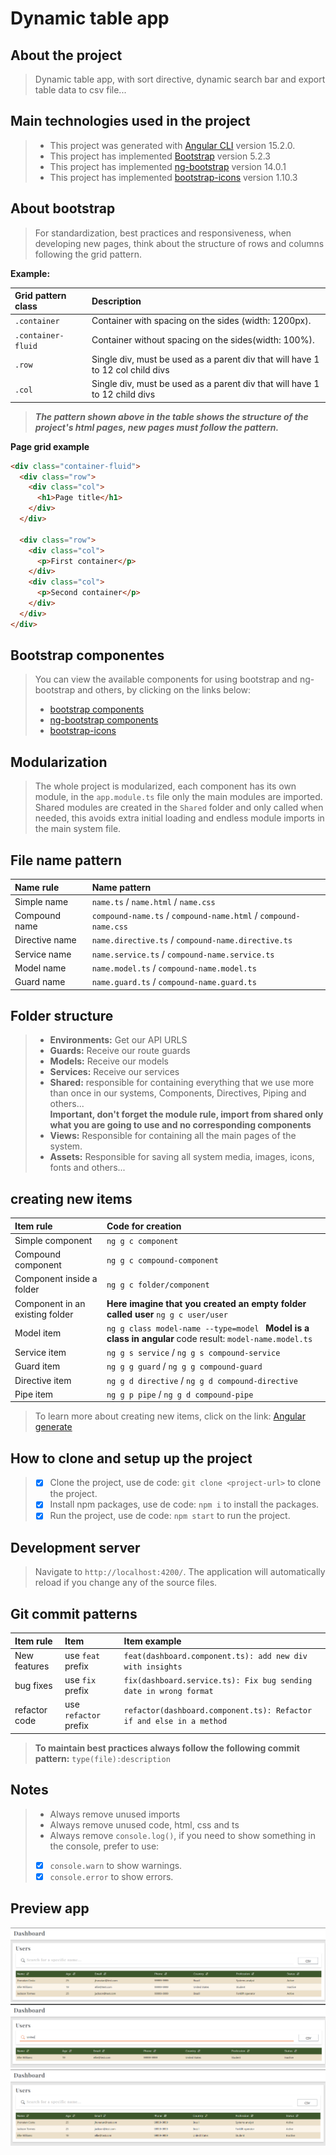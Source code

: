 # Dynamic table app

## About the project
>Dynamic table app, with sort directive, dynamic search bar and export table data to csv file...

## Main technologies used in the project
>* This project was generated with [Angular CLI](https://github.com/angular/angular-cli) version 15.2.0.
>* This project has implemented [Bootstrap](https://getbootstrap.com) version 5.2.3
>* This project has implemented [ng-bootstrap](https://ng-bootstrap.github.io/) version 14.0.1
>* This project has implemented [bootstrap-icons](https://icons.getbootstrap.com/) version 1.10.3

## About bootstrap
>For standardization, best practices and responsiveness, when developing new pages, think about the structure of rows and columns following the grid pattern.

**Example:**

| Grid pattern class | Description                                                                    |
|:-------------------|:-------------------------------------------------------------------------------|
| `.container`       | Container with spacing on the sides (width: 1200px).                           |
| `.container-fluid` | Container without spacing on the sides(width: 100%).                           |
| `.row`             | Single div, must be used as a parent div that will have 1 to 12 col child divs |
| `.col`             | Single div, must be used as a parent div that will have 1 to 12 child divs     | 

>***The pattern shown above in the table shows the structure of the project's html pages, new pages must follow the pattern.***

**Page grid example**

~~~html
<div class="container-fluid">
  <div class="row">
    <div class="col">
      <h1>Page title</h1>
    </div>
  </div>
  
  <div class="row">
    <div class="col">
      <p>First container</p>
    </div>
    <div class="col">
      <p>Second container</p>
    </div>
  </div>
</div>
~~~

## Bootstrap componentes
>You can view the available components for using bootstrap and ng-bootstrap and others, by clicking on the links below:
>* [bootstrap components](https://getbootstrap.com/docs/5.3/components)
>* [ng-bootstrap components](https://ng-bootstrap.github.io/#/components)
>* [bootstrap-icons](https://icons.getbootstrap.com/)

## Modularization
>The whole project is modularized, each component has its own module, in the `app.module.ts`
> file only the main modules are imported. Shared modules are created in the `Shared`
> folder and only called when needed, this avoids extra initial loading and endless module imports in the main system file.

## File name pattern
| Name rule      | Name pattern                                                    |
|:---------------|:----------------------------------------------------------------|
| Simple name    | `name.ts` / `name.html` / `name.css`                            |
| Compound name  | `compound-name.ts` / `compound-name.html` / `compound-name.css` |
| Directive name | `name.directive.ts` / `compound-name.directive.ts`              |
| Service name   | `name.service.ts` / `compound-name.service.ts`                  | 
| Model name     | `name.model.ts` / `compound-name.model.ts`                      | 
| Guard name     | `name.guard.ts` / `compound-name.guard.ts`                      | 

## Folder structure
>* **Environments:** Get our API URLS
>* **Guards:** Receive our route guards
>* **Models:** Receive our models
>* **Services:** Receive our services
>* **Shared:** responsible for containing everything that we use more than once in our systems, Components, Directives, Piping and others...  
   >**Important, don't forget the module rule, import from shared only what you are going to use and no corresponding components**
>* **Views:** Responsible for containing all the main pages of the system.
>* **Assets:** Responsible for saving all system media, images, icons, fonts and others...

## creating new items
| Item rule                       | Code for creation                                                                                        |
|:--------------------------------|:---------------------------------------------------------------------------------------------------------|
| Simple component                | `ng g c component`                                                                                       |
| Compound component              | `ng g c compound-component`                                                                              |
| Component inside a folder       | `ng g c folder/component`                                                                                |
| Component in an existing folder | **Here imagine that you created an empty folder called user** `ng g c user/user`                         |
| Model item                      | `ng g class model-name --type=model ` **Model is a class in angular** code result: `model-name.model.ts` | 
| Service item                    | `ng g s service` / `ng g s compound-service`                                                             |
| Guard item                      | `ng g g guard` / `ng g g compound-guard`                                                                 | 
| Directive item                  | `ng g d directive` / `ng g d compound-directive`                                                         | 
| Pipe item                       | `ng g p pipe` / `ng g d compound-pipe`                                                                   | 

>To learn more about creating new items, click on the link: [Angular generate](https://angular.io/cli/generate)

## How to clone and setup up the project
> - [x] Clone the project, use de code: `git clone <project-url>` to clone the project.
> - [x] Install npm packages, use de code: `npm i` to install the packages.
> - [x] Run the project, use de code: `npm start` to run the project.

## Development server
> Navigate to `http://localhost:4200/`. The application will automatically reload if you change any of the source files.

## Git commit patterns

| Item rule     | Item                   | Item example                                                         |
|:--------------|:-----------------------|:---------------------------------------------------------------------|
| New features  | use `feat` prefix      | `feat(dashboard.component.ts): add new div with insights`            |
| bug fixes     | use `fix` prefix       | `fix(dashboard.service.ts): Fix bug sending date in wrong format`    |
| refactor code | use `refactor` prefix  | `refactor(dashboard.component.ts): Refactor if and else in a method` |

>**To maintain best practices always follow the following commit pattern:** `type(file):description`

## Notes
> * Always remove unused imports
> * Always remove unused code, html, css and ts
> * Always remove `console.log()`, if you need to show something in the console, prefer to use:
> - [x] `console.warn` to show warnings.
> - [x] `console.error` to show errors.

## Preview app
![image](https://github.com/Jhoncosta08/angular-dynamic-table/blob/master/src/assets/img/preview-one.png)
![image](https://github.com/Jhoncosta08/angular-dynamic-table/blob/master/src/assets/img/preview-two.png)
![image](https://github.com/Jhoncosta08/angular-dynamic-table/blob/master/src/assets/img/preview-three.png)
